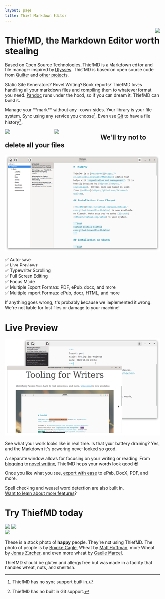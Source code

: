 ```yaml
---
layout: page
title: Thief Markdown Editor
---
```


<img src="/images/thief_library.png" style="float: right; max-width: 40%;" />

# ThiefMD, the Markdown Editor worth stealing

Based on Open Source Technologies, ThiefMD is a Markdown editor and file manager inspired by [Ulysses](https://ulysses.app). ThiefMD is based on open source code from [Quilter](https://github.com/lainsce/quilter) and [other projects](/about#credit).

Static Site Generators? Novel Writing? Book reports? ThiefMD loves handling all your markdown files and compiling them to whatever format you need. [Pandoc](https://pandoc.org) runs under the hood, so if you can dream it, ThiefMD can build it.

Manage your <span class="pun">\*\*mark\*\*</span> without any <span class="ny">\-down\-</span>sides. Your library is your file system. Sync using any service you choose[^no-file-sync]. Even use [Git](https://git-scm.com/) to have a file history[^no-git].

[^no-file-sync]: ThiefMD has no sync support built in.
[^no-git]: ThiefMD has no built in Git support.

<div style="float:left; min-width: 150px; max-width: 25%; margin-right: 10px"><a href="https://flathub.org/apps/details/com.github.kmwallio.thiefmd"><img src="/images/flathub-badge-en.png" /></a></div>

<div style="float:left; min-width: 150px; max-width: 25%"><a href="/download"><img src="/images/thiefmd-badge-en.png" /></a></div>

<div class="clear"></div>

## We'll try not to delete all your files

<div class="responsive-left hoffman"><img src="images/thief_window.png" /></div>

✅ Auto-save  
✅ Live Previews  
✅ Typewriter Scrolling  
✅ Full Screen Editing  
✅ Focus Mode  
✅ Multiple Export Formats: PDF, ePub, docx, and more  
✅ Multiple Import Formats: ePub, docx, HTML, and more

If anything goes wrong, it's probably because we implemented it wrong.  We're not liable for lost files or damage to your machine!

<div class="clear"></div>

# Live Preview

<div class="responsive-right jonas"><img src="images/preview.png" /></div>

See what your work looks like in real time. Is that your battery draining? Yes, and the Markdown it's powering never looked so good.

A separate window allows for focusing on your writing or reading. From [blogging](/tips/jekyll) to [novel writing](/tips/novel-writing), ThiefMD helps your words look good 😎

Once you like what you see, [export with ease](/tips/novel-writing#sharing-your-work) to ePub, DocX, PDF, and more.

Spell checking and weasel word detection are also built in.  
[Want to learn about more features](/deets)?

<div class="clear"></div>

# Try ThiefMD today

<div class="clear"></div>

<div class="center-images">
<a href="https://flathub.org/apps/details/com.github.kmwallio.thiefmd"><img src="/images/flathub-badge-en.png" /></a>
<a href="/download"><img src="/images/thiefmd-badge-en.png" /></a>
</div>

<div class="clear"></div>

<img src="/images/brooke-cagle-happy-people.jpg" />

These is a stock photo of **happy** people.  They're not using ThiefMD. The photo of people is by [Brooke Cagle](https://unsplash.com/@brookecagle), Wheat by [Matt Hoffman](https://unsplash.com/@__matthoffman__), more Wheat by [Jonas Zürcher](https://unsplash.com/@tsueri), and even more wheat by [Gaelle Marcel](https://unsplash.com/@gaellemarcel).

ThiefMD should be gluten and allergy free but was made in a facility that handles wheat, nuts, and shellfish.
